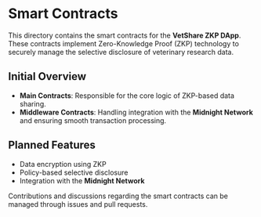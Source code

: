 # Smart Contracts

This directory contains the smart contracts for the **VetShare ZKP DApp**. These contracts implement Zero-Knowledge Proof (ZKP) technology to securely manage the selective disclosure of veterinary research data.

## Initial Overview

- **Main Contracts**: Responsible for the core logic of ZKP-based data sharing.
- **Middleware Contracts**: Handling integration with the **Midnight Network** and ensuring smooth transaction processing.

## Planned Features

- Data encryption using ZKP
- Policy-based selective disclosure
- Integration with the **Midnight Network**

Contributions and discussions regarding the smart contracts can be managed through issues and pull requests.
